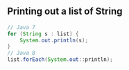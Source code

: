 ## Printing out a list of String

```java
// Java 7
for (String s : list) {
    System.out.println(s);
}
// Java 8
list.forEach(System.out::println);
```